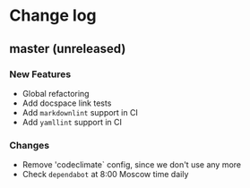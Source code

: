 # Change log

## master (unreleased)

### New Features

* Global refactoring
* Add docspace link tests
* Add `markdownlint` support in CI
* Add `yamllint` support in CI

### Changes

* Remove 'codeclimate` config, since we don't use any more
* Check `dependabot` at 8:00 Moscow time daily
